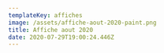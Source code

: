 ```yaml
---
templateKey: affiches
image: /assets/affiche-aout-2020-paint.png
title: Affiche aout 2020
date: 2020-07-29T19:00:24.446Z
---
```


